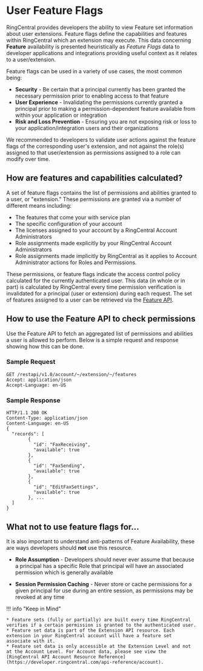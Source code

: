 # User Feature Flags

RingCentral provides developers the ability to view Feature set information about user extensions. Feature flags define the capabilities and features within RingCentral which an extension may execute. This data concerning **Feature** availability is presented heuristically as *Feature Flags* data to developer applications and integrations providing useful context as it relates to a user/extension.

Feature flags can be used in a variety of use cases, the most common being:

* **Security** - Be certain that a principal currently has been granted the necessary permission prior to enabling access to that feature
* **User Experience** - Invalidating the permissions currently granted a principal prior to making a permission-dependent feature available from within your application or integration
* **Risk and Loss Prevention** - Ensuring you are not exposing risk or loss to your application/integration users and their organizations

We recommended to developers to validate user actions against the feature flags of the corresponding user's extension, and not against the role(s) assigned to that user/extension as permissions assigned to a role can modify over time. 

## How are features and capabilities calculated?

A set of feature flags contains the list of permissions and abilities granted to a user, or "extension." These permissions are granted via a number of different means including:

* The features that come your with service plan
* The specific configuration of your account
* The licenses assigned to your account by a RingCentral Account Administrators
* Role assignments made explicitly by your RingCentral Account Administrators
* Role assignments made implicitly by RingCentral as it applies to Account Administrator actions for Roles and Permissions.

These permissions, or feature flags indicate the access control policy calculated for the currently authenticated user. This data (in whole or in part) is calculated by RingCentral every time permission verification is invalidated for a principal (user or extension) during each request. The set of features assigned to a user can be retrieved via the [Feature API](https://developers.ringcentral.com/api-reference/Features/readUserFeatures).

## How to use the Feature API to check permissions

Use the Feature API to fetch an aggregated list of permissions and abilities a user is allowed to perform. Below is a simple request and response showing how this can be done. 

### Sample Request

```http
GET /restapi/v1.0/account/~/extension/~/features
Accept: application/json
Accept-Language: en-US
```

### Sample Response

```http
HTTP/1.1 200 OK
Content-Type: application/json
Content-Language: en-US
{
  "records": [  
        {
          "id": "FaxReceiving",
          "available": true
        },        
        {
          "id": "FaxSending",
          "available": true
        },        
        {
          "id": "EditFaxSettings",
          "available": true
        }, ...
  ]
}
```

## What not to use feature flags for...

It is also important to understand anti-patterns of Feature Availability, these are ways developers should **not** use this resource.
    
* **Role Assumption** - Developers should never ever assume that because a principal has a specific Role that principal will have an associated permission which is generally available

* **Session Permission Caching** - Never store or cache permissions for a given principal for use during an entire session, as permissions may be revoked at any time

!!! info "Keep in Mind"

    * Feature sets (fully or partially) are built every time RingCentral verifies if a certain permission is granted to the authenticated user.
    * Feature set data is part of the Extension API resource. Each extension in your RingCentral account will have a feature set associate with it. 
    * Feature set data is only accessible at the Extension Level and not at the Account Level. For Account data, please see view the [RingCentral API Account Resource Reference](https://developer.ringcentral.com/api-reference/account).
